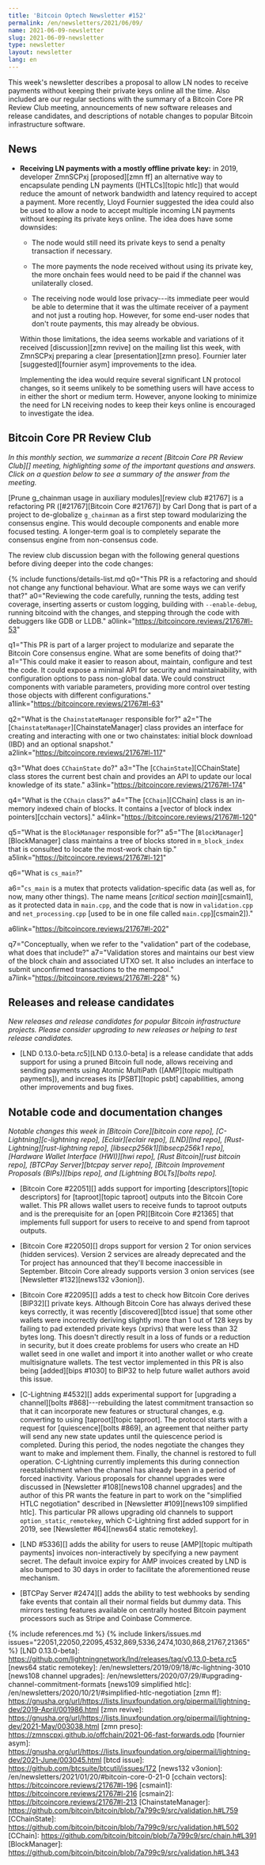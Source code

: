 ```yaml
---
title: 'Bitcoin Optech Newsletter #152'
permalink: /en/newsletters/2021/06/09/
name: 2021-06-09-newsletter
slug: 2021-06-09-newsletter
type: newsletter
layout: newsletter
lang: en
---
```

This week's newsletter describes a proposal to allow LN nodes to receive
payments without keeping their private keys online all the time.  Also
included are our regular sections with the summary of a Bitcoin Core PR
Review Club meeting, announcements of new software releases and release
candidates, and descriptions of notable changes to popular Bitcoin
infrastructure software.

## News

- **Receiving LN payments with a mostly offline private key:** in 2019,
  developer ZmnSCPxj [proposed][zmn ff] an alternative way to
  encapsulate pending LN payments ([HTLCs][topic htlc]) that would
  reduce the amount of network bandwidth and latency required to accept
  a payment.  More recently, Lloyd Fournier suggested the idea could
  also be used to allow a node to accept multiple incoming LN payments
  without keeping its private keys online.  The idea does have some
  downsides:

  - The node would still need its private keys to send a penalty
    transaction if necessary.

  - The more payments the node received without using its private key,
    the more onchain fees would need to be paid if the channel was
    unilaterally closed.

  - The receiving node would lose privacy---its immediate peer would be
    able to determine that it was the ultimate receiver of a payment and
    not just a routing hop.  However, for some end-user nodes that don't
    route payments, this may already be obvious.

  Within those limitations, the idea seems workable and variations of it
  received [discussion][zmn revive] on the mailing list this week, with
  ZmnSCPxj preparing a clear [presentation][zmn preso].  Fournier later
  [suggested][fournier asym] improvements to the idea.

  Implementing the idea would require several significant LN protocol
  changes, so it seems unlikely to be something users will have access
  to in either the short or medium term.  However, anyone looking to
  minimize the need for LN receiving nodes to keep their keys online is
  encouraged to investigate the idea.

## Bitcoin Core PR Review Club

*In this monthly section, we summarize a recent [Bitcoin Core PR Review Club][]
meeting, highlighting some of the important questions and answers.  Click on a
question below to see a summary of the answer from the meeting.*

[Prune g_chainman usage in auxiliary modules][review club #21767] is a
refactoring PR ([#21767][Bitcoin Core #21767]) by Carl Dong that is part of a
project to de-globalize `g_chainman` as a first step toward modularizing the
consensus engine. This would decouple
components and enable more focused testing.  A longer-term goal is to
completely separate the consensus engine from non-consensus code.

The review club discussion began with the following general questions before
diving deeper into the code changes:

{% include functions/details-list.md
  q0="This PR is a refactoring and should not change any functional
      behaviour.  What are some ways we can verify that?"
  a0="Reviewing the code carefully, running the tests, adding test coverage,
      inserting asserts or custom logging, building with `--enable-debug`,
      running bitcoind with the changes, and stepping through the code
      with debuggers like GDB or LLDB."
  a0link="https://bitcoincore.reviews/21767#l-53"

  q1="This PR is part of a larger project to modularize and separate the Bitcoin
      Core consensus engine.  What are some benefits of doing that?"
  a1="This could make it easier to reason about, maintain, configure and test
      the code.  It could expose a minimal API for security and maintainability,
      with configuration options to pass non-global data. We could construct
      components with variable parameters, providing more control over testing those
      objects with different configurations."
  a1link="https://bitcoincore.reviews/21767#l-63"

  q2="What is the `ChainstateManager` responsible for?"
  a2="The [`ChainstateManager`][ChainstateManager] class provides an interface
      for creating and interacting with one or two chainstates: initial block
      download (IBD) and an optional snapshot."
  a2link="https://bitcoincore.reviews/21767#l-117"

  q3="What does `CChainState` do?"
  a3="The [`CChainState`][CChainState] class stores the current best chain and
      provides an API to update our local knowledge of its state."
  a3link="https://bitcoincore.reviews/21767#l-174"

  q4="What is the `CChain` class?"
  a4="The [`CChain`][CChain] class is an in-memory indexed chain of blocks. It
      contains a [vector of block index pointers][cchain vectors]."
  a4link="https://bitcoincore.reviews/21767#l-120"

  q5="What is the `BlockManager` responsible for?"
  a5="The [`BlockManager`][BlockManager] class maintains a tree of blocks stored
      in `m_block_index` that is consulted to locate the most-work chain tip."
  a5link="https://bitcoincore.reviews/21767#l-121"

  q6="What is `cs_main`?"

  a6="`cs_main` is a mutex that protects validation-specific data (as well as,
      for now, many other things). The name means [*critical section
      main*][csmain1], as it protected data in `main.cpp`, and the code that is
      now in `validation.cpp` and `net_processing.cpp` [used to be in one file
      called `main.cpp`][csmain2])."

  a6link="https://bitcoincore.reviews/21767#l-202"

  q7="Conceptually, when we refer to the \"validation\" part of the codebase,
      what does that include?"
  a7="Validation stores and maintains our best view of the block chain and
      associated UTXO set. It also includes an interface to submit unconfirmed
      transactions to the mempool."
  a7link="https://bitcoincore.reviews/21767#l-228"
%}

## Releases and release candidates

*New releases and release candidates for popular Bitcoin infrastructure
projects.  Please consider upgrading to new releases or helping to test
release candidates.*

- [LND 0.13.0-beta.rc5][LND 0.13.0-beta] is a release candidate that
  adds support for using a pruned Bitcoin full node, allows receiving
  and sending payments using Atomic MultiPath ([AMP][topic multipath payments]),
  and increases its [PSBT][topic psbt] capabilities, among other improvements
  and bug fixes.

## Notable code and documentation changes

*Notable changes this week in [Bitcoin Core][bitcoin core repo],
[C-Lightning][c-lightning repo], [Eclair][eclair repo], [LND][lnd repo],
[Rust-Lightning][rust-lightning repo], [libsecp256k1][libsecp256k1
repo], [Hardware Wallet Interface (HWI)][hwi repo],
[Rust Bitcoin][rust bitcoin repo], [BTCPay Server][btcpay server repo],
[Bitcoin Improvement Proposals (BIPs)][bips repo], and [Lightning
BOLTs][bolts repo].*

- [Bitcoin Core #22051][] adds support for importing [descriptors][topic
  descriptors] for [taproot][topic taproot] outputs into the Bitcoin Core
  wallet. This PR allows wallet users to receive funds to taproot outputs and is
  the prerequisite for an [open PR][Bitcoin Core #21365] that implements full
  support for users to receive to and spend from taproot outputs.

- [Bitcoin Core #22050][] drops support for version 2 Tor onion services
  (hidden services).  Version 2 services are already deprecated and the
  Tor project has announced that they'll become inaccessible in
  September.  Bitcoin Core already supports version 3 onion services
  (see [Newsletter #132][news132 v3onion]).

- [Bitcoin Core #22095][] adds a test to check how Bitcoin Core derives
  [BIP32][] private keys.  Although Bitcoin Core has always derived
  these keys correctly, it was recently [discovered][btcd issue] that some other
  wallets were incorrectly deriving slightly more than 1 out of 128 keys
  by failing to pad extended private keys (xprivs) that were
  less than 32 bytes long.  This doesn't directly result in a loss of
  funds or a reduction in security, but it does create problems for
  users who create an HD wallet seed in one wallet and import it into
  another wallet or who create multisignature wallets.  The test vector
  implemented in this PR is also being [added][bips #1030] to BIP32 to
  help future wallet authors avoid this issue.

- [C-Lightning #4532][] adds experimental support for [upgrading a
  channel][bolts #868]---rebuilding the latest commitment transaction so
  that it can incorporate new features or structural changes, e.g.
  converting to using [taproot][topic taproot].  The protocol starts
  with a request for [quiescence][bolts #869], an agreement that neither
  party will send any new state updates until the quiescence period is
  completed.  During this period, the nodes negotiate the changes they
  want to make and implement them.  Finally, the channel is restored to
  full operation.  C-Lightning currently implements this during
  connection reestablishment when the channel has already been in a
  period of forced inactivity.  Various proposals for channel upgrades
  were discussed in [Newsletter #108][news108 channel upgrades] and the
  author of this PR wants the feature in part to work on the "simplified
  HTLC negotiation" described in [Newsletter #109][news109 simplified
  htlc].  This particular PR allows upgrading old channels to support
  `option_static_remotekey`, which C-Lightning first added support for
  in 2019, see [Newsletter #64][news64 static remotekey].

- [LND #5336][] adds the ability for users to reuse [AMP][topic multipath
  payments] invoices non-interactively by specifying a new payment secret. The
  default invoice expiry for AMP invoices created by LND is also bumped to 30
  days in order to facilitate the aforementioned reuse mechanism.

- [BTCPay Server #2474][] adds the ability to test webhooks by sending
  fake events that contain all their normal fields but dummy data.  This
  mirrors testing features available on centrally hosted Bitcoin payment
  processors such as Stripe and Coinbase Commerce.

{% include references.md %}
{% include linkers/issues.md issues="22051,22050,22095,4532,869,5336,2474,1030,868,21767,21365" %}
[LND 0.13.0-beta]: https://github.com/lightningnetwork/lnd/releases/tag/v0.13.0-beta.rc5
[news64 static remotekey]: /en/newsletters/2019/09/18/#c-lightning-3010
[news108 channel upgrades]: /en/newsletters/2020/07/29/#upgrading-channel-commitment-formats
[news109 simplified htlc]: /en/newsletters/2020/10/21/#simplified-htlc-negotiation
[zmn ff]: https://gnusha.org/url/https://lists.linuxfoundation.org/pipermail/lightning-dev/2019-April/001986.html
[zmn revive]: https://gnusha.org/url/https://lists.linuxfoundation.org/pipermail/lightning-dev/2021-May/003038.html
[zmn preso]: https://zmnscpxj.github.io/offchain/2021-06-fast-forwards.odp
[fournier asym]: https://gnusha.org/url/https://lists.linuxfoundation.org/pipermail/lightning-dev/2021-June/003045.html
[btcd issue]: https://github.com/btcsuite/btcutil/issues/172
[news132 v3onion]: /en/newsletters/2021/01/20/#bitcoin-core-0-21-0
[cchain vectors]: https://bitcoincore.reviews/21767#l-196
[csmain1]: https://bitcoincore.reviews/21767#l-216
[csmain2]: https://bitcoincore.reviews/21767#l-213
[ChainstateManager]: https://github.com/bitcoin/bitcoin/blob/7a799c9/src/validation.h#L759
[CChainState]: https://github.com/bitcoin/bitcoin/blob/7a799c9/src/validation.h#L502
[CChain]: https://github.com/bitcoin/bitcoin/blob/7a799c9/src/chain.h#L391
[BlockManager]: https://github.com/bitcoin/bitcoin/blob/7a799c9/src/validation.h#L343
